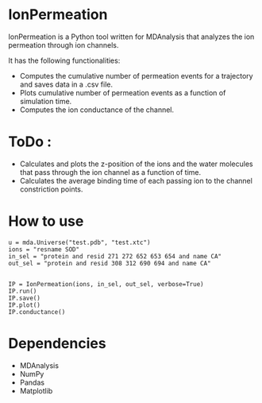 # IonPermeation

IonPermeation is a Python tool written for MDAnalysis that analyzes the ion permeation through ion channels.

It has the following functionalities:

* Computes the cumulative number of permeation events for a trajectory and saves data in a .csv file.
* Plots cumulative number of permeation events as a function of simulation time.
* Computes the ion conductance of the channel.

# ToDo :  
* Calculates and plots the z-position of the ions and the water molecules that pass through the ion channel as a function of time.
* Calculates the average binding time of each passing ion to the channel constriction points.


# How to use

```
u = mda.Universe("test.pdb", "test.xtc")
ions = "resname SOD"
in_sel = "protein and resid 271 272 652 653 654 and name CA"
out_sel = "protein and resid 308 312 690 694 and name CA"


IP = IonPermeation(ions, in_sel, out_sel, verbose=True)
IP.run()
IP.save()
IP.plot()
IP.conductance()
```

# Dependencies

* MDAnalysis
* NumPy
* Pandas
* Matplotlib

